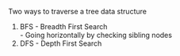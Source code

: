 Two ways to traverse a tree data structure <br>
  1. BFS - Breadth First Search <br>
    - Going horizontally by checking sibling nodes
  2. DFS - Depth First Search